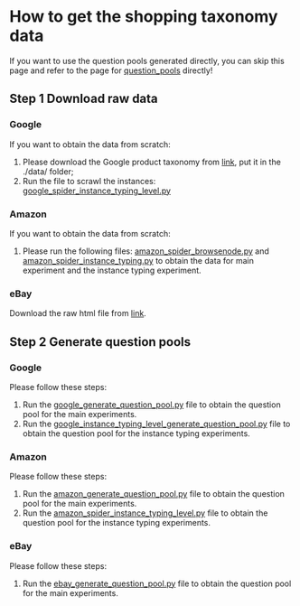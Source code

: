 # How to get the shopping taxonomy data
If you want to use the question pools generated directly, you can skip this page and refer to the page for [question_pools](https://github.com/ysunbp/TaxoGlimpse/tree/main/question_pools) directly!
## Step 1 Download raw data 
### Google
If you want to obtain the data from scratch: <br>
1. Please download the Google product taxonomy from [link](https://www.google.com/basepages/producttype/taxonomy.en-US.txt), put it in the ./data/ folder; <br>
2. Run the file to scrawl the instances: [google_spider_instance_typing_level.py](./scripts/google_spider_instance_typing_level.py)
### Amazon 
If you want to obtain the data from scratch: <br>
1. Please run the following files: [amazon_spider_browsenode.py](./scripts/amazon_spider_browsenode.py) and [amazon_spider_instance_typing.py](./scripts/amazon_spider_instance_typing.py) to obtain the data for main experiment and the instance typing experiment.
### eBay
Download the raw html file from [link](https://www.ebay.com/n/all-categories).
## Step 2 Generate question pools
### Google
Please follow these steps: <br>
1. Run the [google_generate_question_pool.py](./scripts/google_generate_question_pool.py) file to obtain the question pool for the main experiments.<br>
2. Run the [google_instance_typing_level_generate_question_pool.py](./scripts/google_instance_typing_level_generate_question_pool.py) file to obtain the question pool for the instance typing experiments.
### Amazon
Please follow these steps: <br>
1. Run the [amazon_generate_question_pool.py](./scripts/amazon_generate_question_pool.py) file to obtain the question pool for the main experiments.<br>
2. Run the [amazon_spider_instance_typing_level.py](./scripts/amazon_spider_instance_typing_level.py) file to obtain the question pool for the instance typing experiments.
### eBay
Please follow these steps: <be>
1. Run the [ebay_generate_question_pool.py](./scripts/ebay_generate_question_pool.py) file to obtain the question pool for the main experiments.
